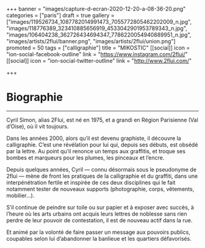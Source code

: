 +++
banner = "images/capture-d-ecran-2020-12-20-a-08-36-20.png"
categories = ["paris"]
draft = true
gallery = ["images/119526734_1087782014991473_7055772805462202009_n.jpg", "images/118776389_323410885656919_4533042901953789343_n.jpg", "images/106404238_362726434694347_7786220054940889951_n.jpg", "images/artists/2flui/banner.png", "images/artists/2flui/union.png"]
promoted = 50
tags = ["calligraphie"]
title = "MIKOSTIC"
[[social]]
icon = "ion-social-facebook-outline"
link = "https://www.instagram.com/2flui/"
[[social]]
icon = "ion-social-twitter-outline"
link = "http://www.2flui.com/"

+++
# Biographie

***

Cyril Simon, alias 2Flui, est né en 1975, et a grandi en Région Parisienne (Val d’Oise), où il vit toujours.

Dans les années 2000, alors qu’il est devenu graphiste, il découvre la calligraphie. C’est une révélation pour lui qui, depuis ses débuts, est obsédé par la lettre. Au point qu’il renonce un temps aux graffitis, et troque ses bombes et marqueurs pour les plumes, les pinceaux et l’encre.

Depuis quelques années, Cyril — connu désormais sous le pseudonyme de 2flui — mène de front les pratiques de la calligraphie et du graffiti, dans une interpénétration fertile et inspirée de ces deux disciplines qui le fait notamment tester de nouveaux supports (photographie, corps, vêtements, mobilier…).

S’il continue de peindre sur toile ou sur papier et à exposer avec succès, à l’heure où les arts urbains ont acquis leurs lettres de noblesse sans rien perdre de leur pouvoir de contestation, il est de nouveau actif dans la rue.

Et animé par la volonté de faire passer un message aux pouvoirs publics, coupables selon lui d’abandonner la banlieue et les quartiers défavorisés.